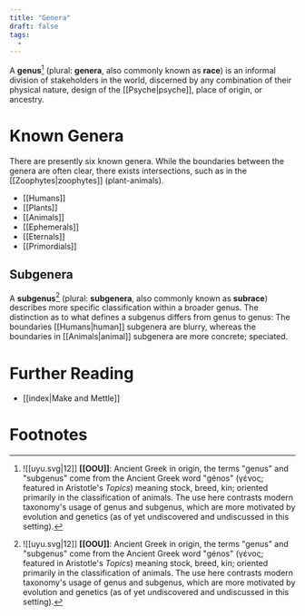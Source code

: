 ```yaml
---
title: "Genera"
draft: false
tags:
  - 
---
```


A **genus**[^gen] (plural: **genera**, also commonly known as **race**) is an informal division of stakeholders in the world, discerned by any combination of their physical nature, design of the [[Psyche|psyche]], place of origin, or ancestry. 

# Known Genera
There are presently six known genera. While the boundaries between the genera are often clear, there exists intersections, such as in the [[Zoophytes|zoophytes]] (plant-animals).

- [[Humans]]
- [[Plants]]
- [[Animals]]
- [[Ephemerals]]
- [[Eternals]]
- [[Primordials]]


## Subgenera
A **subgenus**[^gen] (plural: **subgenera**, also commonly known as **subrace**) describes more specific classification within a broader genus. The distinction as to what defines a subgenus differs from genus to genus: The boundaries [[Humans|human]] subgenera are blurry, whereas the boundaries in [[Animals|animal]] subgenera are more concrete; speciated.

# Further Reading
- [[index|Make and Mettle]]

# Footnotes
[^gen]:  ![[uyu.svg|12]] **[[OOU]]**: Ancient Greek in origin, the terms "genus" and "subgenus" come from the Ancient Greek word "génos" (γένος; featured in Aristotle's *Topics*) meaning stock, breed, kin; oriented primarily in the classification of animals. The use here contrasts modern taxonomy's usage of genus and subgenus, which are more motivated by evolution and genetics (as of yet undiscovered and undiscussed in this setting). 
